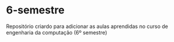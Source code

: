 # 6-semestre
 Repositório criardo para adicionar as aulas aprendidas no curso de engenharia da computação (6º semestre)
